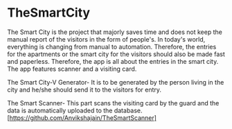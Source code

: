 # TheSmartCity
The Smart City is the project that majorly saves time and does not keep the manual report of the visitors in the form of people's. In today's world, everything is changing from manual to automation. Therefore, the entries for the apartments or the smart city for the visitors should also be made fast and paperless. Therefore, the app is all about the entries in the smart city. The app features scanner and a visiting card.

The Smart City-V Generator- It is to be generated by the person living in the city and he/she should send it to the visitors for entry.

The Smart Scanner- This part scans the visiting card by the guard and the data is automatically uploaded to the database.[https://github.com/Anvikshajain/TheSmartScanner]
